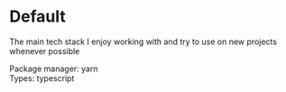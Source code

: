 # Default

The main tech stack I enjoy working with and try to use on new projects whenever possible

Package manager: yarn  
Types: typescript  

